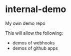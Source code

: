 # internal-demo
My own demo repo

This will allow the following:
- demos of webhooks
- demos of github apps

